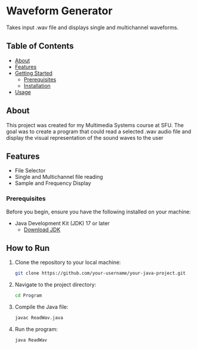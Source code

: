 # Waveform Generator
Takes input .wav file and displays single and multichannel waveforms. 

## Table of Contents

- [About](#about)
- [Features](#features)
- [Getting Started](#getting-started)
  - [Prerequisites](#prerequisites)
  - [Installation](#installation)
- [Usage](#usage)
  
## About

This project was created for my Multimedia Systems course at SFU. The goal was to create a program that could read a selected .wav audio file and display the visual representation of the sound waves to the user

## Features
- File Selector
- Single and Multichannel file reading
- Sample and Frequency Display

### Prerequisites

Before you begin, ensure you have the following installed on your machine:

- Java Development Kit (JDK) 17 or later
  - [Download JDK](https://adoptium.net/)

## How to Run

1. Clone the repository to your local machine:

    ```bash
    git clone https://github.com/your-username/your-java-project.git
    ```

2. Navigate to the project directory:

    ```bash
    cd Program
    ```

3. Compile the Java file:

    ```bash
    javac ReadWav.java
    ```

4. Run the program:

    ```bash
    java ReadWav
    ```
    

